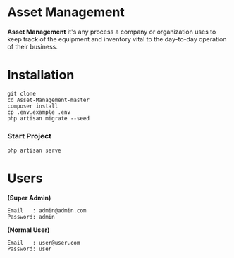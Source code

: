 # Asset Management

**Asset Management** it's any process a company or organization uses to keep track of the equipment and inventory vital to the day-to-day operation of their business.
# Installation
```
git clone 
cd Asset-Management-master
composer install
cp .env.example .env
php artisan migrate --seed
```

### Start Project

``` 
php artisan serve
```
# Users

**(Super Admin)**
``` 
Email   : admin@admin.com
Password: admin
```

**(Normal User)**
``` 
Email   : user@user.com
Password: user
```
